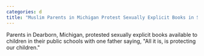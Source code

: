 ```yaml
---
categories: d
title: "Muslim Parents in Michigan Protest Sexually Explicit Books in Schools"
---
```

Parents in Dearborn, Michigan, protested sexually explicit books available to children in their public schools with one father saying, "All it is, is protecting our children."